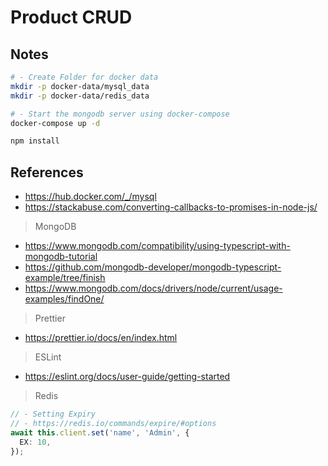 # Product CRUD

## Notes

```sh
# - Create Folder for docker data
mkdir -p docker-data/mysql_data
mkdir -p docker-data/redis_data

# - Start the mongodb server using docker-compose
docker-compose up -d

npm install
```

## References

- https://hub.docker.com/_/mysql
- https://stackabuse.com/converting-callbacks-to-promises-in-node-js/

> MongoDB

- https://www.mongodb.com/compatibility/using-typescript-with-mongodb-tutorial
- https://github.com/mongodb-developer/mongodb-typescript-example/tree/finish
- https://www.mongodb.com/docs/drivers/node/current/usage-examples/findOne/

> Prettier

- https://prettier.io/docs/en/index.html

> ESLint

- https://eslint.org/docs/user-guide/getting-started

> Redis

```ts
// - Setting Expiry
// - https://redis.io/commands/expire/#options
await this.client.set('name', 'Admin', {
  EX: 10,
});
```
